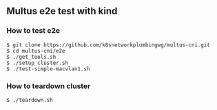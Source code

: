 ## Multus e2e test with kind

### How to test e2e


```
$ git clone https://github.com/k8snetworkplumbingwg/multus-cni.git
$ cd multus-cni/e2e
$ ./get_tools.sh
$ ./setup_cluster.sh
$ ./test-simple-macvlan1.sh
```

### How to teardown cluster

```
$ ./teardown.sh
```

